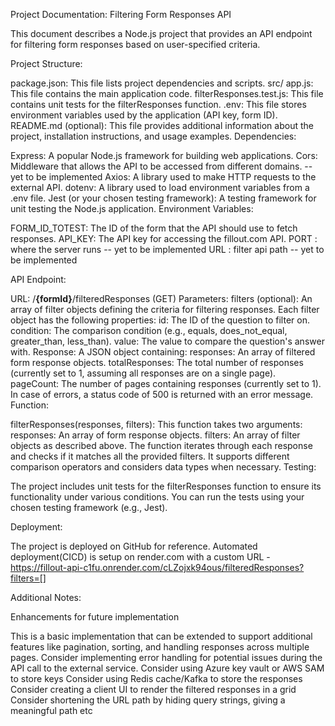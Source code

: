 Project Documentation: Filtering Form Responses API

This document describes a Node.js project that provides an API endpoint for filtering form responses based on user-specified criteria.

Project Structure:

package.json: This file lists project dependencies and scripts.
src/
app.js: This file contains the main application code.
filterResponses.test.js: This file contains unit tests for the filterResponses function.
.env: This file stores environment variables used by the application (API key, form ID).
README.md (optional): This file provides additional information about the project, installation instructions, and usage examples.
Dependencies:

Express: A popular Node.js framework for building web applications.
Cors: Middleware that allows the API to be accessed from different domains. -- yet to be implemented
Axios: A library used to make HTTP requests to the external API.
dotenv: A library used to load environment variables from a .env file.
Jest (or your chosen testing framework): A testing framework for unit testing the Node.js application.
Environment Variables:

FORM_ID_TOTEST: The ID of the form that the API should use to fetch responses.
API_KEY: The API key for accessing the fillout.com API.
PORT : where the server runs -- yet to be implemented
URL : filter api path -- yet to be implemented

API Endpoint:

URL: /**{formId}**/filteredResponses (GET)
Parameters:
filters (optional): An array of filter objects defining the criteria for filtering responses. Each filter object has the following properties:
id: The ID of the question to filter on.
condition: The comparison condition (e.g., equals, does_not_equal, greater_than, less_than).
value: The value to compare the question's answer with.
Response:
A JSON object containing:
responses: An array of filtered form response objects.
totalResponses: The total number of responses (currently set to 1, assuming all responses are on a single page).
pageCount: The number of pages containing responses (currently set to 1).
In case of errors, a status code of 500 is returned with an error message.
Function:

filterResponses(responses, filters): This function takes two arguments:
responses: An array of form response objects.
filters: An array of filter objects as described above. The function iterates through each response and checks if it matches all the provided filters. It supports different comparison operators and considers data types when necessary.
Testing:

The project includes unit tests for the filterResponses function to ensure its functionality under various conditions. You can run the tests using your chosen testing framework (e.g., Jest).

Deployment:

The project is deployed on GitHub for reference.
Automated deployment(CICD) is setup on render.com with a custom URL -  https://fillout-api-c1fu.onrender.com/cLZojxk94ous/filteredResponses?filters=[]

Additional Notes: 

Enhancements for future implementation

This is a basic implementation that can be extended to support additional features like pagination, sorting, and handling responses across multiple pages.
Consider implementing error handling for potential issues during the API call to the external service.
Consider using Azure key vault or AWS SAM to store keys
Consider using Redis cache/Kafka to store the responses
Consider creating a client UI to render the filtered responses in a grid
Consider shortening the URL path by hiding query strings, giving a meaningful path etc


